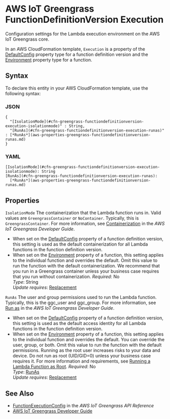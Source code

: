 # AWS IoT Greengrass FunctionDefinitionVersion Execution<a name="aws-properties-greengrass-functiondefinitionversion-execution"></a>

<a name="aws-properties-greengrass-functiondefinitionversion-execution-description"></a>Configuration settings for the Lambda execution environment on the AWS IoT Greengrass core\.

<a name="aws-properties-greengrass-functiondefinitionversion-execution-inheritance"></a> In an AWS CloudFormation template, `Execution` is a property of the [DefaultConfig](aws-properties-greengrass-functiondefinitionversion-defaultconfig.md) property type for a function definition version and the [Environment](aws-properties-greengrass-functiondefinitionversion-environment.md) property type for a function\.

## Syntax<a name="aws-properties-greengrass-functiondefinitionversion-execution-syntax"></a>

To declare this entity in your AWS CloudFormation template, use the following syntax:

### JSON<a name="aws-properties-greengrass-functiondefinitionversion-execution-syntax.json"></a>

```
{
  "[IsolationMode](#cfn-greengrass-functiondefinitionversion-execution-isolationmode)" : String,
  "[RunAs](#cfn-greengrass-functiondefinitionversion-execution-runas)" : [*RunAs*](aws-properties-greengrass-functiondefinitionversion-runas.md)
}
```

### YAML<a name="aws-properties-greengrass-functiondefinitionversion-execution-syntax.yaml"></a>

```
[IsolationMode](#cfn-greengrass-functiondefinitionversion-execution-isolationmode): String
[RunAs](#cfn-greengrass-functiondefinitionversion-execution-runas): 
  [*RunAs*](aws-properties-greengrass-functiondefinitionversion-runas.md)
```

## Properties<a name="aws-properties-greengrass-functiondefinitionversion-execution-properties"></a>

`IsolationMode`  <a name="cfn-greengrass-functiondefinitionversion-execution-isolationmode"></a>
The containerization that the Lambda function runs in\. Valid values are `GreengrassContainer` or `NoContainer`\. Typically, this is `GreengrassContainer`\. For more information, see [Containerization](https://docs.aws.amazon.com/greengrass/latest/developerguide/lambda-group-config.html#lambda-function-containerization) in the *AWS IoT Greengrass Developer Guide*\.  
+ When set on the [DefaultConfig](aws-properties-greengrass-functiondefinitionversion-defaultconfig.md) property of a function definition version, this setting is used as the default containerization for all Lambda functions in the function definition version\.
+ When set on the [Environment](aws-properties-greengrass-functiondefinitionversion-environment.md) property of a function, this setting applies to the individual function and overrides the default\. Omit this value to run the function with the default containerization\.
We recommend that you run in a Greengrass container unless your business case requires that you run without containerization\.
 *Required*: No  
 *Type*: String  
 *Update requires*: [Replacement](using-cfn-updating-stacks-update-behaviors.md#update-replacement) 

`RunAs`  <a name="cfn-greengrass-functiondefinitionversion-execution-runas"></a>
The user and group permissions used to run the Lambda function\. Typically, this is the ggc\_user and ggc\_group\. For more information, see [Run as](https://docs.aws.amazon.com/greengrass/latest/developerguide/lambda-group-config.html#lambda-access-identity.html) in the *AWS IoT Greengrass Developer Guide*\.  
+ When set on the [DefaultConfig](aws-properties-greengrass-functiondefinitionversion-defaultconfig.md) property of a function definition version, this setting is used as the default access identity for all Lambda functions in the function definition version\.
+ When set on the [Environment](aws-properties-greengrass-functiondefinitionversion-environment.md) property of a function, this setting applies to the individual function and overrides the default\. You can override the user, group, or both\. Omit this value to run the function with the default permissions\.
Running as the root user increases risks to your data and device\. Do not run as root \(UID/GID=0\) unless your business case requires it\. For more information and requirements, see [Running a Lambda Function as Root](https://docs.aws.amazon.com/greengrass/latest/developerguide/lambda-group-config.html#lambda-running-as-root)\. 
 *Required*: No  
 *Type*: [RunAs](aws-properties-greengrass-functiondefinitionversion-runas.md)  
 *Update requires*: [Replacement](using-cfn-updating-stacks-update-behaviors.md#update-replacement) 

## See Also<a name="aws-properties-greengrass-functiondefinitionversion-execution-seealso"></a>
+ [FunctionExecutionConfig](https://docs.aws.amazon.com/greengrass/latest/apireference/definitions-functionexecutionconfig.html) in the *AWS IoT Greengrass API Reference*
+ [AWS IoT Greengrass Developer Guide](https://docs.aws.amazon.com/greengrass/latest/developerguide/)